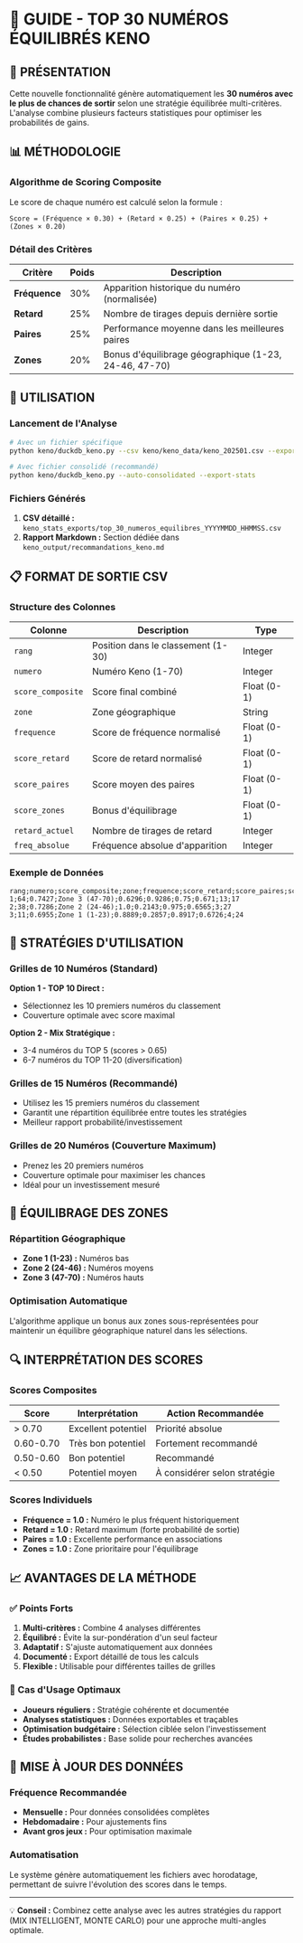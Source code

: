 # 🎯 GUIDE - TOP 30 NUMÉROS ÉQUILIBRÉS KENO

## 🌟 PRÉSENTATION

Cette nouvelle fonctionnalité génère automatiquement les **30 numéros avec le plus de chances de sortir** selon une stratégie équilibrée multi-critères. L'analyse combine plusieurs facteurs statistiques pour optimiser les probabilités de gains.

## 📊 MÉTHODOLOGIE

### Algorithme de Scoring Composite

Le score de chaque numéro est calculé selon la formule :
```
Score = (Fréquence × 0.30) + (Retard × 0.25) + (Paires × 0.25) + (Zones × 0.20)
```

### Détail des Critères

| Critère | Poids | Description |
|---------|-------|-------------|
| **Fréquence** | 30% | Apparition historique du numéro (normalisée) |
| **Retard** | 25% | Nombre de tirages depuis dernière sortie |
| **Paires** | 25% | Performance moyenne dans les meilleures paires |
| **Zones** | 20% | Bonus d'équilibrage géographique (1-23, 24-46, 47-70) |

## 🚀 UTILISATION

### Lancement de l'Analyse

```bash
# Avec un fichier spécifique
python keno/duckdb_keno.py --csv keno/keno_data/keno_202501.csv --export-stats

# Avec fichier consolidé (recommandé)
python keno/duckdb_keno.py --auto-consolidated --export-stats
```

### Fichiers Générés

1. **CSV détaillé :** `keno_stats_exports/top_30_numeros_equilibres_YYYYMMDD_HHMMSS.csv`
2. **Rapport Markdown :** Section dédiée dans `keno_output/recommandations_keno.md`

## 📋 FORMAT DE SORTIE CSV

### Structure des Colonnes

| Colonne | Description | Type |
|---------|-------------|------|
| `rang` | Position dans le classement (1-30) | Integer |
| `numero` | Numéro Keno (1-70) | Integer |
| `score_composite` | Score final combiné | Float (0-1) |
| `zone` | Zone géographique | String |
| `frequence` | Score de fréquence normalisé | Float (0-1) |
| `score_retard` | Score de retard normalisé | Float (0-1) |
| `score_paires` | Score moyen des paires | Float (0-1) |
| `score_zones` | Bonus d'équilibrage | Float (0-1) |
| `retard_actuel` | Nombre de tirages de retard | Integer |
| `freq_absolue` | Fréquence absolue d'apparition | Integer |

### Exemple de Données

```csv
rang;numero;score_composite;zone;frequence;score_retard;score_paires;score_zones;retard_actuel;freq_absolue
1;64;0.7427;Zone 3 (47-70);0.6296;0.9286;0.75;0.671;13;17
2;38;0.7286;Zone 2 (24-46);1.0;0.2143;0.975;0.6565;3;27
3;11;0.6955;Zone 1 (1-23);0.8889;0.2857;0.8917;0.6726;4;24
```

## 🎲 STRATÉGIES D'UTILISATION

### Grilles de 10 Numéros (Standard)

**Option 1 - TOP 10 Direct :**
- Sélectionnez les 10 premiers numéros du classement
- Couverture optimale avec score maximal

**Option 2 - Mix Stratégique :**
- 3-4 numéros du TOP 5 (scores > 0.65)
- 6-7 numéros du TOP 11-20 (diversification)

### Grilles de 15 Numéros (Recommandé)

- Utilisez les 15 premiers numéros du classement
- Garantit une répartition équilibrée entre toutes les stratégies
- Meilleur rapport probabilité/investissement

### Grilles de 20 Numéros (Couverture Maximum)

- Prenez les 20 premiers numéros
- Couverture optimale pour maximiser les chances
- Idéal pour un investissement mesuré

## 📍 ÉQUILIBRAGE DES ZONES

### Répartition Géographique

- **Zone 1 (1-23) :** Numéros bas
- **Zone 2 (24-46) :** Numéros moyens  
- **Zone 3 (47-70) :** Numéros hauts

### Optimisation Automatique

L'algorithme applique un bonus aux zones sous-représentées pour maintenir un équilibre géographique naturel dans les sélections.

## 🔍 INTERPRÉTATION DES SCORES

### Scores Composites

| Score | Interprétation | Action Recommandée |
|-------|----------------|-------------------|
| > 0.70 | Excellent potentiel | Priorité absolue |
| 0.60-0.70 | Très bon potentiel | Fortement recommandé |
| 0.50-0.60 | Bon potentiel | Recommandé |
| < 0.50 | Potentiel moyen | À considérer selon stratégie |

### Scores Individuels

- **Fréquence = 1.0 :** Numéro le plus fréquent historiquement
- **Retard = 1.0 :** Retard maximum (forte probabilité de sortie)
- **Paires = 1.0 :** Excellente performance en associations
- **Zones = 1.0 :** Zone prioritaire pour l'équilibrage

## 📈 AVANTAGES DE LA MÉTHODE

### ✅ Points Forts

1. **Multi-critères :** Combine 4 analyses différentes
2. **Équilibré :** Évite la sur-pondération d'un seul facteur
3. **Adaptatif :** S'ajuste automatiquement aux données
4. **Documenté :** Export détaillé de tous les calculs
5. **Flexible :** Utilisable pour différentes tailles de grilles

### 🎯 Cas d'Usage Optimaux

- **Joueurs réguliers :** Stratégie cohérente et documentée
- **Analyses statistiques :** Données exportables et traçables
- **Optimisation budgétaire :** Sélection ciblée selon l'investissement
- **Études probabilistes :** Base solide pour recherches avancées

## 🔄 MISE À JOUR DES DONNÉES

### Fréquence Recommandée

- **Mensuelle :** Pour données consolidées complètes
- **Hebdomadaire :** Pour ajustements fins
- **Avant gros jeux :** Pour optimisation maximale

### Automatisation

Le système génère automatiquement les fichiers avec horodatage, permettant de suivre l'évolution des scores dans le temps.

---

💡 **Conseil :** Combinez cette analyse avec les autres stratégies du rapport (MIX INTELLIGENT, MONTE CARLO) pour une approche multi-angles optimale.
